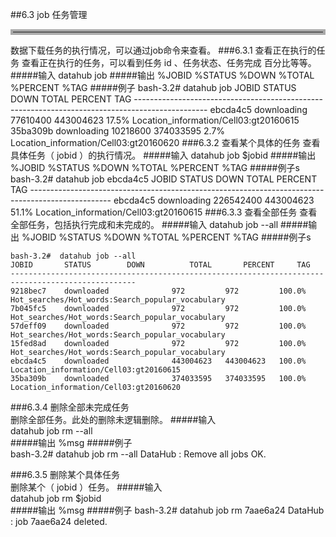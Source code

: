##6.3 job	任务管理
<hr style=" border:4px solid #A9A9A9;" /> 
数据下载任务的执行情况，可以通过job命令来查看。  
###6.3.1 查看正在执行的任务  
查看正在执行的任务，可以看到任务 id 、任务状态、任务完成 百分比等等。
#####输入
	datahub job 
#####输出  
	%JOBID   %STATUS  %DOWN   %TOTAL    %PERCENT   %TAG       	
#####例子  
	bash-3.2# datahub job 
	JOBID   	STATUS      DOWN      	TOTAL     	PERCENT   	TAG       
	------------------------------------------------------------------------------------------------
	ebcda4c5	downloading   77610400  	443004623 	17.5%	Location_information/Cell03:gt20160615
	35ba309b	downloading   10218600  	374033595 	2.7%	Location_information/Cell03:gt20160620   
###6.3.2 查看某个具体的任务    
查看具体任务（ jobid ）的执行情况。
#####输入  
	datahub job $jobid  
#####输出
	%JOBID   %STATUS  %DOWN   %TOTAL    %PERCENT   %TAG
#####例子s
	bash-3.2#  datahub job ebcda4c5
	JOBID   	STATUS      	DOWN      	TOTAL     	PERCENT   	TAG       
	--------------------------------------------------------------------------------------------------
	ebcda4c5	downloading    226542400 	443004623 	51.1%	Location_information/Cell03:gt20160615  
###6.3.3 查看全部任务  
查看全部任务，包括执行完成和未完成的。
#####输入  
	datahub job --all   
#####输出
	%JOBID   %STATUS  %DOWN   %TOTAL    %PERCENT   %TAG
#####例子s
	
	bash-3.2#  datahub job --all
	JOBID   	STATUS        DOWN      	TOTAL     	PERCENT   	TAG       
	--------------------------------------------------------------------------------------------------
	9218bec7	downloaded          	972       	972       	100.0%	Hot_searches/Hot_words:Search_popular_vocabulary
	7b045fc5	downloaded          	972       	972       	100.0%	Hot_searches/Hot_words:Search_popular_vocabulary
	57deff09	downloaded          	972       	972       	100.0%	Hot_searches/Hot_words:Search_popular_vocabulary
	15fed8ad	downloaded          	972       	972       	100.0%	Hot_searches/Hot_words:Search_popular_vocabulary
	ebcda4c5	downloaded          	443004623 	443004623 	100.0%	Location_information/Cell03:gt20160615
	35ba309b	downloaded          	374033595 	374033595 	100.0%	Location_information/Cell03:gt20160620   
###6.3.4 删除全部未完成任务   
 删除全部任务。此处的删除未逻辑删除。
#####输入  
	datahub job rm --all   
#####输出
	%msg
#####例子  
	bash-3.2# datahub job rm --all
	DataHub : Remove all jobs OK.
 
###6.3.5 删除某个具体任务  
删除某个（ jobid ）任务。
#####输入  
	datahub job rm $jobid   
#####输出
	%msg
#####例子
	bash-3.2# datahub job rm 7aae6a24
	DataHub : job 7aae6a24 deleted.